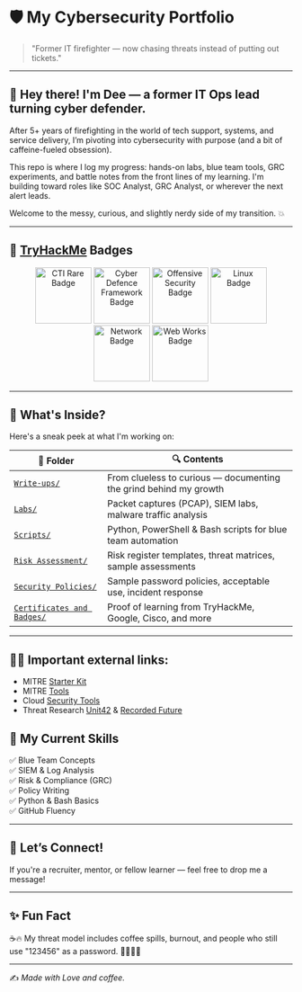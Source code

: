 # 🛡️ My Cybersecurity Portfolio

> "Former IT firefighter — now chasing threats instead of putting out tickets."

---

## 👋 Hey there! I'm Dee — a former IT Ops lead turning cyber defender.

After 5+ years of firefighting in the world of tech support, systems, and service delivery, I’m pivoting into cybersecurity with purpose (and a bit of caffeine-fueled obsession).

This repo is where I log my progress: hands-on labs, blue team tools, GRC experiments, and battle notes from the front lines of my learning. I'm building toward roles like SOC Analyst, GRC Analyst, or wherever the next alert leads.

Welcome to the messy, curious, and slightly nerdy side of my transition. 💥

---

## 🏅 [TryHackMe](https://tryhackme.com/p/deetechie27) Badges

<p align="center">
<img src="https://tryhackme.com/img/badges/cyberthreatintellegenceblue.svg" alt="CTI Rare Badge" width="100"/>  
<img src="https://tryhackme.com/img/badges/cyberdefenceframework.svg" alt="Cyber Defence Framework Badge" width="100"/>  
<img src="https://tryhackme.com/img/badges/introtooffensivesecurity.svg" alt="Offensive Security Badge" width="100"/>  
<img src="https://tryhackme.com/img/badges/linux.svg" alt="Linux Badge" width="100"/>  
<img src="https://tryhackme.com/img/badges/networkfundamentals.svg" alt="Network Badge" width="100"/>  
<img src="https://tryhackme.com/img/badges/howthewebworks.svg" alt="Web Works Badge" width="100"/>  

---

## 🚀 What's Inside?

Here's a sneak peek at what I'm working on:

| 📂 Folder | 🔍 Contents |
|----------|-------------|
| [`Write-ups/`](https://github.com/Dee-Techie/Cybersecurity-Portfolio/blob/main/Write-Ups/README.md) | From clueless to curious — documenting the grind behind my growth |
| [`Labs/`](https://github.com/Dee-Techie/Cybersecurity-Portfolio/blob/main/Labs/README.md) | Packet captures (PCAP), SIEM labs, malware traffic analysis |
| [`Scripts/`](https://github.com/Dee-Techie/Cybersecurity-Portfolio/blob/main/Scripts/scripts.md) | Python, PowerShell & Bash scripts for blue team automation |
| [`Risk Assessment/`](https://github.com/Dee-Techie/Cybersecurity-Portfolio/tree/main/Risk-Assessments) | Risk register templates, threat matrices, sample assessments |
| [`Security Policies/`](https://github.com/Dee-Techie/Cybersecurity-Portfolio/tree/main/Security-Policies) | Sample password policies, acceptable use, incident response |
| [`Certificates and Badges/`](https://github.com/Dee-Techie/Cybersecurity-Portfolio/tree/main/Certificates%20and%20Badges) | Proof of learning from TryHackMe, Google, Cisco, and more |

---

## 🙅‍♂️ Important external links:
- MITRE [Starter Kit](https://engage.mitre.org/starter-kit/)
- MITRE [Tools](https://engage.mitre.org/tools/)
- Cloud [Security Tools](https://cloud.google.com/security/resources)
- Threat Research [Unit42](https://unit42.paloaltonetworks.com/category/threat-research/) & [Recorded Future](https://www.recordedfuture.com/resources)

## 🧠 My Current Skills

✅ Blue Team Concepts  
✅ SIEM & Log Analysis  
✅ Risk & Compliance (GRC)  
✅ Policy Writing  
✅ Python & Bash Basics  
✅ GitHub Fluency

---

## 💬 Let’s Connect!

If you're a recruiter, mentor, or fellow learner — feel free to drop me a message!

---

## ✨ Fun Fact

☕🔥 My threat model includes coffee spills, burnout, and people who still use "123456" as a password. 🚨🔐🤦‍♂️
  
---
✍️ *Made with Love and coffee.*

